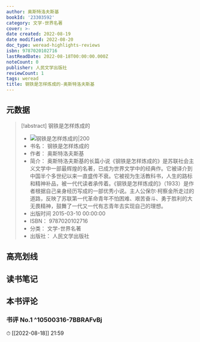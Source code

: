 ```yaml
---
author: 奥斯特洛夫斯基
bookId: '23303592'
category: 文学-世界名著
cover: >-
date created: 2022-08-19
date modified: 2022-08-20
doc_type: weread-highlights-reviews
isbn: 9787020102716
lastReadDate: 2022-08-18T00:00:00.000Z
noteCount: 0
publisher: 人民文学出版社
reviewCount: 1
tags: weread
title: 钢铁是怎样炼成的-奥斯特洛夫斯基
---
```


## 元数据

> [!abstract] 钢铁是怎样炼成的
> - ![ 钢铁是怎样炼成的|200](https://wfqqreader-1252317822.image.myqcloud.com/cover/592/23303592/t7_23303592.jpg)
> - 书名： 钢铁是怎样炼成的
> - 作者： 奥斯特洛夫斯基
> - 简介： 奥斯特洛夫斯基的长篇小说《钢铁是怎样炼成的》是苏联社会主义文学中一部最辉煌的名著，已成为世界文学中的经典作。它被译介到中国半个多世纪以来一直盛传不衰。它被视为生活教科书，人生的路标和精神补品，被一代代读者承传着。《钢铁是怎样炼成的》（1933）是作者根据自己亲身经历写成的一部优秀小说。主人公保尔·柯察金所走过的道路，反映了苏联第一代革命青年不怕困难、艰苦奋斗、勇于胜利的大无畏精神，鼓舞了一代又一代有志青年去实现自己的理想。
> - 出版时间 2015-03-10 00:00:00
> - ISBN： 9787020102716
> - 分类： 文学-世界名著
> - 出版社： 人民文学出版社

## 高亮划线

## 读书笔记

## 本书评论

### 书评 No.1 ^10500316-7BBRAFvBj

⏱ [[2022-08-18]] 21:59
